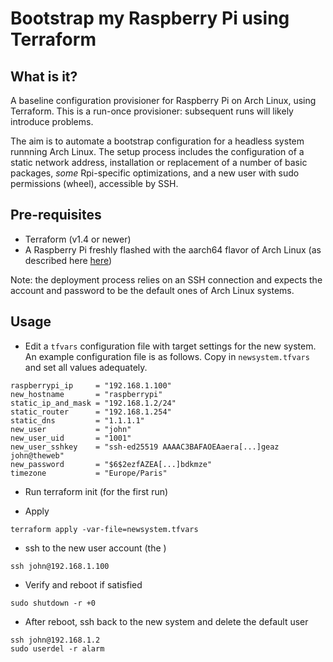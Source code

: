# Bootstrap my Raspberry Pi using Terraform

## What is it?

A baseline configuration provisioner for Raspberry Pi on Arch Linux, using Terraform. This is a run-once provisioner: subsequent runs will likely introduce problems.

The aim is to automate a bootstrap configuration for a headless system runnning Arch Linux. The setup process includes the configuration of a static network address, installation or replacement of a number of basic packages, *some* Rpi-specific optimizations, and a new user with sudo permissions (wheel), accessible by SSH.  

## Pre-requisites

* Terraform (v1.4 or newer)
* A Raspberry Pi freshly flashed with the aarch64 flavor of Arch Linux (as described here [here](https://archlinuxarm.org/platforms/armv8/broadcom/raspberry-pi-3))

Note: the deployment process relies on an SSH connection and expects the account and password to be the default ones of Arch Linux systems.

## Usage 

* Edit a `tfvars` configuration file with target settings for the new system.  
An example configuration file is as follows. Copy in `newsystem.tfvars` and set all values adequately.
```
raspberrypi_ip     = "192.168.1.100"
new_hostname       = "raspberrypi"
static_ip_and_mask = "192.168.1.2/24"
static_router      = "192.168.1.254"
static_dns         = "1.1.1.1"
new_user           = "john"
new_user_uid       = "1001"
new_user_sshkey    = "ssh-ed25519 AAAAC3BAFAOEAaera[...]geaz john@theweb"
new_password       = "$6$2ezfAZEA[...]bdkmze"
timezone           = "Europe/Paris"
```

* Run terraform init (for the first run)

* Apply
```
terraform apply -var-file=newsystem.tfvars
```

* ssh to the new user account (the )
```
ssh john@192.168.1.100
```

* Verify and reboot if satisfied
```
sudo shutdown -r +0
```

* After reboot, ssh back to the new system and delete the default user 
```
ssh john@192.168.1.2
sudo userdel -r alarm 
```